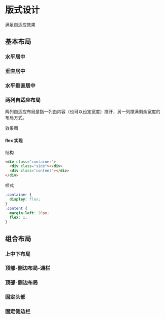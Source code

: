 # 版式设计

满足自适应效果

## 基本布局

### 水平居中

### 垂直居中

### 水平垂直居中

### 两列自适应布局

两列自适应布局是指一列由内容（也可以设定宽度）撑开，另一列撑满剩余宽度的布局方式。

效果图

#### flex 实现

结构
```html
<div class="container">
  <div class="side"></div>
  <div class="content"></div>
</div>
```

样式
```css
.container {
  display: flex;
}
.content {
  margin-left: 20px;
  flex: 1;
}
```

## 组合布局

### 上中下布局

### 顶部-侧边布局-通栏

### 顶部-侧边布局

### 固定头部

### 固定侧边栏

